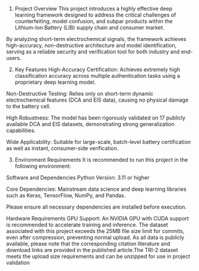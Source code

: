 1. Project Overview
This project introduces a highly effective deep learning framework designed to address the critical challenges of counterfeiting, model confusion, and subpar products within the Lithium-Ion Battery (LIB) supply chain and consumer market.

By analyzing short-term electrochemical signals, the framework achieves high-accuracy, non-destructive architecture and model identification, serving as a reliable security and verification tool for both industry and end-users.

 2. Key Features
High-Accuracy Certification: Achieves extremely high classification accuracy across multiple authentication tasks using a proprietary deep learning model.

Non-Destructive Testing: Relies only on short-term dynamic electrochemical features (DCA and EIS data), causing no physical damage to the battery cell.

High Robustness: The model has been rigorously validated on 17 publicly available DCA and EIS datasets, demonstrating strong generalization capabilities.

Wide Applicability: Suitable for large-scale, batch-level battery certification as well as instant, consumer-side verification.

 3. Environment Requirements
It is recommended to run this project in the following environment:

Software and Dependencies
Python Version: 3.11 or higher

Core Dependencies: Mainstream data science and deep learning libraries such as Keras, TensorFlow, NumPy, and Pandas.

Please ensure all necessary dependencies are installed before execution.

Hardware Requirements
GPU Support: An NVIDIA GPU with CUDA support is recommended to accelerate training and inference.
The dataset associated with this project exceeds the 25MB file size limit for commits, even after compression, preventing normal upload. As all data is publicly available, please note that the corresponding citation literature and download links are provided in the published article.The TRI-2 dataset meets the upload size requirements and can be unzipped for use in project validation
